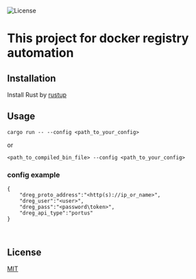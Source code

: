 ![License](https://img.shields.io/badge/license-MIT-green)

# This project for docker registry automation

## Installation

Install Rust by [rustup](https://rustup.rs/)

## Usage 

```cargo run -- --config <path_to_your_config>``` 

or 

```<path_to_compiled_bin_file> --config <path_to_your_config>```

### config example

```
{
    "dreg_proto_address":"<http(s)://ip_or_name>",
    "dreg_user":"<user>",
    "dreg_pass":"<password\token>",
    "dreg_api_type":"portus"
}



```


## License

[MIT](https://choosealicense.com/licenses/mit/)
